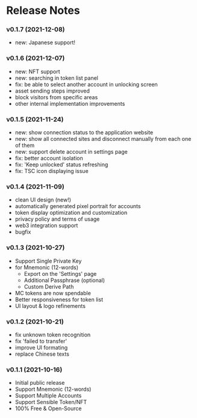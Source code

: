 
# Release Notes

### v0.1.7 (2021-12-08)

- new: Japanese support!

### v0.1.6 (2021-12-07)

- new: NFT support
- new: searching in token list panel
- fix: be able to select another account in unlocking screen
- asset sending steps improved
- block visitors from specific areas 
- other internal implementation improvements

### v0.1.5 (2021-11-24)

- new: show connection status to the application website
- new: show all connected sites and disconnect manually from each one of them
- new: support delete account in settings page
- fix: better account isolation
- fix: 'Keep unlocked' status refreshing
- fix: TSC icon displaying issue

### v0.1.4 (2021-11-09)

- clean UI design (new!)
- automatically generated pixel portrait for accounts
- token display optimization and customization
- privacy policy and terms of usage
- web3 integration support
- bugfix

### v0.1.3 (2021-10-27)

- Support Single Private Key 
- for Mnemonic (12-words)
	+ Export on the 'Settings' page
	+ Additional Passphrase (optional)
	+ Custom Derive Path
- MC tokens are now spendable
- Better responsiveness for token list
- UI layout & logo refinements

### v0.1.2 (2021-10-21)

- fix unknown token recognition
- fix 'failed to transfer' 
- improve UI formating
- replace Chinese texts

### v0.1.1 (2021-10-16)

- Initial public release
- Support Mnemonic (12-words) 
- Support Multiple Accounts
- Support Sensible Token/NFT
- 100% Free & Open-Source

